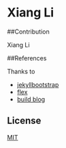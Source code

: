 # Xiang Li

##Contribution

Xiang Li

##References

Thanks to
- [jekyllbootstrap](https://github.com/plusjade/jekyllbootstrap.com)
- [flex](https://github.com/the-development/flex)
- [build blog](http://kvurd.com/blog/my-jekyll-blog-setup-bootstrap-sass-pygments/)

## License

[MIT](http://opensource.org/licenses/MIT)
